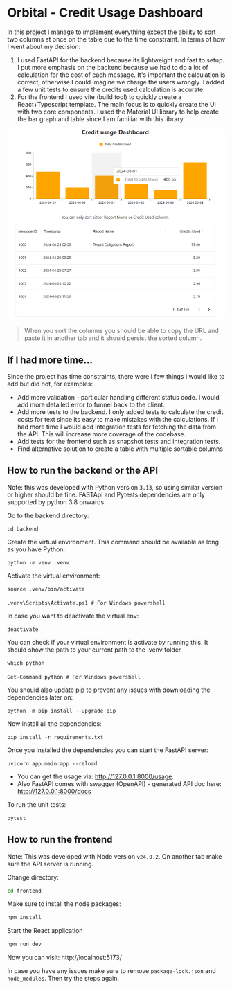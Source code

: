 # Orbital - Credit Usage Dashboard

In this project I manage to implement everything except the ability to sort two columns at once on the table due to the time constraint. In terms of how I went about my decision:

1. I used FastAPI for the backend because its lightweight and fast to setup. I put more emphasis on the backend because we had to do a lot of calculation for the cost of each message. It's important the calculation is correct, otherwise I could imagine we charge the users wrongly. I added a few unit tests to ensure the credits used calculation is accurate.
2. For the frontend I used vite (build tool) to quickly create a React+Typescript template. The main focus is to quickly create the UI with two core components. I used the Material UI library to help create the bar graph and table since I am familiar with this library.

![alt text](screenshot.png)
> When you sort the columns you should be able to copy the URL and paste it in another tab and it should persist the sorted column.

## If I had more time...
Since the project has time constraints, there were I few things I would like to add but did not, for examples:
* Add more validation - particular handling different status code. I would add more detailed error to funnel back to the client.
* Add more tests to the backend. I only added tests to calculate the credit costs for text since its easy to make mistakes with the calculations.
If I had more time I would add integration tests for fetching the data from the API. This will increase more coverage of the codebase.
* Add tests for the frontend such as snapshot tests and integration tests.
* Find alternative solution to create a table with multiple sortable columns

## How to run the backend or the API
Note: this was developed with Python version `3.13`, so using similar version or higher should be fine.
FASTApi and Pytests dependencies are only supported by python 3.8 onwards.

Go to the backend directory:
```
cd backend
```
Create the virtual environment. This command should be available as long as you have Python:
``` 
python -m venv .venv
```

Activate the virtual environment:
```
source .venv/bin/activate 

.venv\Scripts\Activate.ps1 # For Windows powershell
```

In case you want to deactivate the virtual env:
```
deactivate
```

You can check if your virtual environment is activate by running this. It should show the path to your current path to the .venv folder
```
which python

Get-Command python # For Windows powershell
```

You should also update pip to prevent any issues with downloading the dependencies later on:
```
python -m pip install --upgrade pip
```

Now install all the dependencies:
```
pip install -r requirements.txt
```


Once you installed the dependencies you can start the FastAPI server:
```
uvicorn app.main:app --reload
```
* You can get the usage via: http://127.0.0.1:8000/usage.
* Also FastAPI comes with swagger (OpenAPI) - generated API doc here: http://127.0.0.1:8000/docs

To run the unit tests:
```bash
pytest
```

## How to run the frontend
Note: This was developed with Node version `v24.0.2`.
On another tab make sure the API server is running.

Change directory:
```bash
cd frontend
```

Make sure to install the node packages:
```bash
npm install
```

Start the React application
```bash
npm run dev
```
Now you can visit: http://localhost:5173/


In case you have any issues make sure to remove `package-lock.json` and `node_modules`. Then try the steps again.
